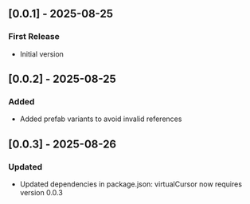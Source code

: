 ## [0.0.1] - 2025-08-25
### First Release
- Initial version

## [0.0.2] - 2025-08-25
### Added
- Added prefab variants to avoid invalid references

## [0.0.3] - 2025-08-26
### Updated
- Updated dependencies in package.json: virtualCursor now requires version 0.0.3

